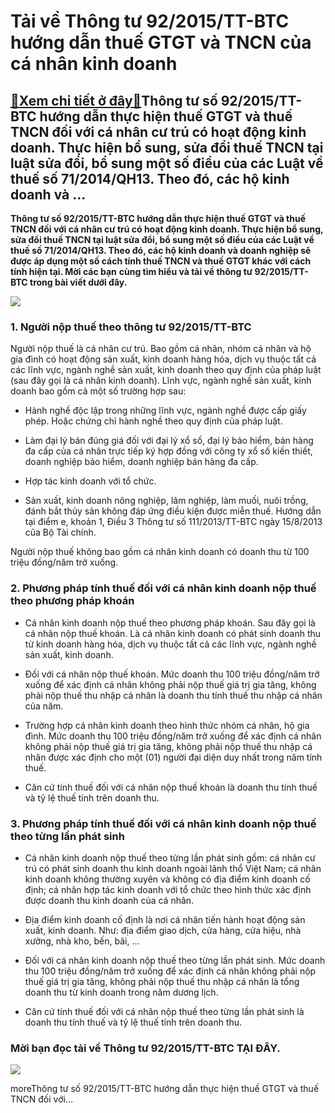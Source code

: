 Tải về Thông tư 92/2015/TT-BTC hướng dẫn thuế GTGT và TNCN của cá nhân kinh doanh
=================================================================================

[:gift:Xem chi tiết ở đây:gift:](https://hddtvn.com/tai-ve-thong-tu-92-2015-tt-btc-huong-dan-thue-gtgt-va-tncn-cua-ca-nhan-kinh-doanh/)Thông tư số 92/2015/TT-BTC hướng dẫn thực hiện thuế GTGT và thuế TNCN đối với cá nhân cư trú có hoạt động kinh doanh. Thực hiện bổ sung, sửa đổi thuế TNCN tại luật sửa đổi, bổ sung một số điều của các Luật về thuế số 71/2014/QH13. Theo đó, các hộ kinh doanh và …
----------------------------------------------------------------------------------------------------------------------------------------------------------------------------------------------------------------------------------------------------------------------

**Thông tư số 92/2015/TT-BTC hướng dẫn thực hiện thuế GTGT và thuế TNCN đối với cá nhân cư trú có hoạt động kinh doanh. Thực hiện bổ sung, sửa đổi thuế TNCN tại luật sửa đổi, bổ sung một số điều của các Luật về thuế số 71/2014/QH13. Theo đó, các hộ kinh doanh và doanh nghiệp sẽ được áp dụng một số cách tính thuế TNCN và thuế GTGT khác với cách tính hiện tại. Mời các bạn** **cùng tìm hiểu và tải về thông tư 92/2015/TT-BTC trong bài viết dưới đây.**


![](https://hddtvn.com/wp-content/uploads/2021/01/5.jpg)


### 1. Người nộp thuế theo thông tư 92/2015/TT-BTC


Người nộp thuế là cá nhân cư trú. Bao gồm cá nhân, nhóm cá nhân và hộ gia đình có hoạt động sản xuất, kinh doanh hàng hóa, dịch vụ thuộc tất cả các lĩnh vực, ngành nghề sản xuất, kinh doanh theo quy định của pháp luật (sau đây gọi là cá nhân kinh doanh). Lĩnh vực, ngành nghề sản xuất, kinh doanh bao gồm cả một số trường hợp sau:




* Hành nghề độc lập trong những lĩnh vực, ngành nghề được cấp giấy phép. Hoặc chứng chỉ hành nghề theo quy định của pháp luật.

* Làm đại lý bán đúng giá đối với đại lý xổ số, đại lý bảo hiểm, bán hàng đa cấp của cá nhân trực tiếp ký hợp đồng với công ty xổ số kiến thiết, doanh nghiệp bảo hiểm, doanh nghiệp bán hàng đa cấp.

* Hợp tác kinh doanh với tổ chức.

* Sản xuất, kinh doanh nông nghiệp, lâm nghiệp, làm muối, nuôi trồng, đánh bắt thủy sản không đáp ứng điều kiện được miễn thuế. Hướng dẫn tại điểm e, khoản 1, Điều 3 Thông tư số 111/2013/TT-BTC ngày 15/8/2013 của Bộ Tài chính.



Người nộp thuế không bao gồm cá nhân kinh doanh có doanh thu từ 100 triệu đồng/năm trở xuống.


### 2. Phương pháp tính thuế đối với cá nhân kinh doanh nộp thuế theo phương pháp khoán




* Cá nhân kinh doanh nộp thuế theo phương pháp khoán. Sau đây gọi là cá nhân nộp thuế khoán. Là cá nhân kinh doanh có phát sinh doanh thu từ kinh doanh hàng hóa, dịch vụ thuộc tất cả các lĩnh vực, ngành nghề sản xuất, kinh doanh.

* Đối với cá nhân nộp thuế khoán. Mức doanh thu 100 triệu đồng/năm trở xuống để xác định cá nhân không phải nộp thuế giá trị gia tăng, không phải nộp thuế thu nhập cá nhân là doanh thu tính thuế thu nhập cá nhân của năm.

* Trường hợp cá nhân kinh doanh theo hình thức nhóm cá nhân, hộ gia đình. Mức doanh thu 100 triệu đồng/năm trở xuống để xác định cá nhân không phải nộp thuế giá trị gia tăng, không phải nộp thuế thu nhập cá nhân được xác định cho một (01) người đại diện duy nhất trong năm tính thuế.

* Căn cứ tính thuế đối với cá nhân nộp thuế khoán là doanh thu tính thuế và tỷ lệ thuế tính trên doanh thu.



### 3. Phương pháp tính thuế đối với cá nhân kinh doanh nộp thuế theo từng lần phát sinh




* Cá nhân kinh doanh nộp thuế theo từng lần phát sinh gồm: cá nhân cư trú có phát sinh doanh thu kinh doanh ngoài lãnh thổ Việt Nam; cá nhân kinh doanh không thường xuyên và không có địa điểm kinh doanh cố định; cá nhân hợp tác kinh doanh với tổ chức theo hình thức xác định được doanh thu kinh doanh của cá nhân.

* Địa điểm kinh doanh cố định là nơi cá nhân tiến hành hoạt động sản xuất, kinh doanh. Như: địa điểm giao dịch, cửa hàng, cửa hiệu, nhà xưởng, nhà kho, bến, bãi, …

* Đối với cá nhân kinh doanh nộp thuế theo từng lần phát sinh. Mức doanh thu 100 triệu đồng/năm trở xuống để xác định cá nhân không phải nộp thuế giá trị gia tăng, không phải nộp thuế thu nhập cá nhân là tổng doanh thu từ kinh doanh trong năm dương lịch.

* Căn cứ tính thuế đối với cá nhân nộp thuế theo từng lần phát sinh là doanh thu tính thuế và tỷ lệ thuế tính trên doanh thu.



### Mời bạn đọc tải về Thông tư 92/2015/TT-BTC TẠI ĐÂY.


![](https://hddtvn.com/wp-content/uploads/2021/01/5.png)


moreThông tư số 92/2015/TT-BTC hướng dẫn thực hiện thuế GTGT và thuế TNCN đối với…

